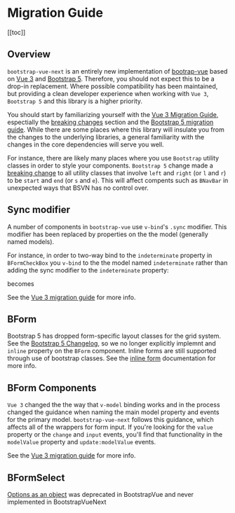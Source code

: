 # Migration Guide

<ClientOnly>
  <Teleport to=".bd-toc">

[[toc]]

  </Teleport>
</ClientOnly>

## Overview

`bootstrap-vue-next` is an entirely new implementation of [bootrap-vue](https://bootstrap-vue.org/) based on [Vue 3](https://vuejs.org/) and [Bootstrap 5](https://getbootstrap.com/). Therefore, you should not expect this to be a drop-in replacement. Where possible compatibility has been maintained, but providing a clean developer experience when working with `Vue 3`, `Bootstrap 5` and this library is a higher priority.

You should start by familiarizing yourself with the [Vue 3 Migration Guide](https://v3-migration.vuejs.org/), espectially
the [breaking changes](https://v3-migration.vuejs.org/breaking-changes/) section and the
[Bootstrap 5 migration guide](https://getbootstrap.com/docs/5.3/migration/#v530). While there are
some places where this library will insulate you from the changes to the underlying libraries,
a general familiarity with the changes in the core dependencies will serve you well.

For instance, there are likely many places where you use `Bootstrap` utility classes in order to style your components.
`Bootstrap 5` change made a [breaking change](https://getbootstrap.com/docs/5.3/migration/#utilities-3) to all utility
classes that involve `left` and `right` (or `l` and `r`) to be `start` and `end` (or `s` and `e`). This
will affect compents such as `BNavBar` in unexpected ways that BSVN has no control over.

## Sync modifier

A number of components in `bootstrap-vue` use `v-bind`'s `.sync` modifier. This modifier has been replaced by properties
on the the model (generally named models).

For instance, in order to two-way bind to the `indeterminate` property in `BFormCheckBox` you `v-bind` to the the model
named `indeterminate` rather than adding the sync modifier to the `indeterminate` property:

<HighlightCard>
  <template #html>

```vue-html
    <BFormCheckbox v-model="checked" :indeterminate.sync="indeterminate">
      Click me to see what happens
    </BFormCheckbox>
```

  </template>
</HighlightCard>

becomes

<HighlightCard>
  <template #html>

```vue-html
  <BFormCheckbox v-model="checked" v-model:indeterminate="indeterminate"
    >Click me to see what happens</BFormCheckbox
  >
```

  </template>
</HighlightCard>

See the [Vue 3 migration guide](https://v3-migration.vuejs.org/breaking-changes/v-model.html)
for more info.

## BForm

Bootstrap 5 has dropped form-specific layout classes for the grid system. See the
[Bootstrap 5 Changelog](https://getbootstrap.com/docs/5.3/migration/#forms), so we no longer
explicitly implemnt and `inline` property on the `BForm` component. Inline forms are still
supported through use of bootstrap classes. See the [inline form](/docs/components/form#inline-form)
documentation for more info.

## BForm Components

`Vue 3` changed the the way that `v-model` binding works and in the process changed the guidance
when naming the main model property and events for the primary model. `bootstrap-vue-next` follows
this guidance, which affects all of the wrappers for form input. If you're looking for the `value`
property or the `change` and `input` events, you'll find that functionality in the `modelValue`
property and `update:modelValue` events.

See the [Vue 3 migration guide](https://v3-migration.vuejs.org/breaking-changes/v-model.html)
for more info.

## BFormSelect

[Options as an object](https://bootstrap-vue.org/docs/components/form-select#options-as-an-object) was deprecated in BootstrapVue and never implemented in BootstrapVueNext

<MigrationWrapper v-for="(item, i) in changes" :key="i" v-bind="item" />

<script setup lang="ts">
import {computed} from 'vue'
import MigrationWrapper from '../components/MigrationWrapper.vue'
import HighlightCard from '../components/HighlightCard.vue'

const changes = computed<{
  component: string
  change: string
  fix: string
}[]>(() => [
  {
    change: 'subTitle prop renamed to subtitle',
    fix: "Any instances of using prop 'subTitle' on BCard should be replaced with 'subtitle'",
    component: 'BCard',
  },
  {
    change: 'subTitleTag prop renamed to subtitleTag',
    fix: "Any instances of using prop 'subTitleTag' on BCard should be replaced with 'subtitleTag'",
    component: 'BCard',
  },
  {
    change: 'subTitleTextVariant prop renamed to subtitleTextVariant',
    fix: "Any instances of using prop 'subTitleTextVariant' on BCard should be replaced with 'subtitleTextVariant'",
    component: 'BCard',
  },
].sort((a, b) => a.component.localeCompare(b.component)))
</script>

